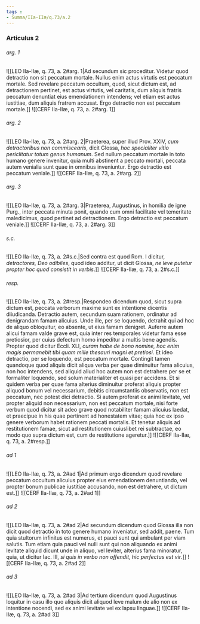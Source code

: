 ```yaml
---
tags : 
- Summa/IIa-IIæ/q.73/a.2
---
```


### Articulus 2

###### arg. 1
![[LEO IIa-IIæ, q. 73, a. 2#arg. 1|Ad secundum sic proceditur. Videtur quod detractio non sit peccatum mortale. Nullus enim actus virtutis est peccatum mortale. Sed revelare peccatum occultum, quod, sicut dictum est, ad detractionem pertinet, est actus virtutis, vel caritatis, dum aliquis fratris peccatum denuntiat eius emendationem intendens; vel etiam est actus iustitiae, dum aliquis fratrem accusat. Ergo detractio non est peccatum mortale.]]
![[CERF IIa-IIæ, q. 73, a. 2#arg. 1]]

###### arg. 2
![[LEO IIa-IIæ, q. 73, a. 2#arg. 2|Praeterea, super illud Prov. XXIV, *cum detractoribus non commiscearis*, dicit Glossa, *hoc specialiter vitio periclitatur totum genus humanum*. Sed nullum peccatum mortale in toto humano genere invenitur, quia multi abstinent a peccato mortali, peccata autem venialia sunt quae in omnibus inveniuntur. Ergo detractio est peccatum veniale.]]
![[CERF IIa-IIæ, q. 73, a. 2#arg. 2]]

###### arg. 3
![[LEO IIa-IIæ, q. 73, a. 2#arg. 3|Praeterea, Augustinus, in homilia de igne Purg., inter peccata minuta ponit, quando cum omni facilitate vel temeritate maledicimus, quod pertinet ad detractionem. Ergo detractio est peccatum veniale.]]
![[CERF IIa-IIæ, q. 73, a. 2#arg. 3]]

###### s.c.
![[LEO IIa-IIæ, q. 73, a. 2#s.c.|Sed contra est quod Rom. I dicitur, *detractores, Deo odibiles*, quod ideo additur, ut dicit Glossa, *ne leve putetur propter hoc quod consistit in verbis*.]]
![[CERF IIa-IIæ, q. 73, a. 2#s.c.]]

###### resp.
![[LEO IIa-IIæ, q. 73, a. 2#resp.|Respondeo dicendum quod, sicut supra dictum est, peccata verborum maxime sunt ex intentione dicentis diiudicanda. Detractio autem, secundum suam rationem, ordinatur ad denigrandam famam alicuius. Unde ille, per se loquendo, detrahit qui ad hoc de aliquo obloquitur, eo absente, ut eius famam denigret. Auferre autem alicui famam valde grave est, quia inter res temporales videtur fama esse pretiosior, per cuius defectum homo impeditur a multis bene agendis. Propter quod dicitur Eccli. XLI, *curam habe de bono nomine, hoc enim magis permanebit tibi quam mille thesauri magni et pretiosi*. Et ideo detractio, per se loquendo, est peccatum mortale. Contingit tamen quandoque quod aliquis dicit aliqua verba per quae diminuitur fama alicuius, non hoc intendens, sed aliquid aliud hoc autem non est detrahere per se et formaliter loquendo, sed solum materialiter et quasi per accidens. Et si quidem verba per quae fama alterius diminuitur proferat aliquis propter aliquod bonum vel necessarium, debitis circumstantiis observatis, non est peccatum, nec potest dici detractio. Si autem proferat ex animi levitate, vel propter aliquid non necessarium, non est peccatum mortale, nisi forte verbum quod dicitur sit adeo grave quod notabiliter famam alicuius laedat, et praecipue in his quae pertinent ad honestatem vitae; quia hoc ex ipso genere verborum habet rationem peccati mortalis. Et tenetur aliquis ad restitutionem famae, sicut ad restitutionem cuiuslibet rei subtractae, eo modo quo supra dictum est, cum de restitutione ageretur.]]
![[CERF IIa-IIæ, q. 73, a. 2#resp.]]

###### ad 1
![[LEO IIa-IIæ, q. 73, a. 2#ad 1|Ad primum ergo dicendum quod revelare peccatum occultum alicuius propter eius emendationem denuntiando, vel propter bonum publicae iustitiae accusando, non est detrahere, ut dictum est.]]
![[CERF IIa-IIæ, q. 73, a. 2#ad 1]]

###### ad 2
![[LEO IIa-IIæ, q. 73, a. 2#ad 2|Ad secundum dicendum quod Glossa illa non dicit quod detractio in toto genere humano inveniatur, sed addit, paene. Tum quia stultorum infinitus est numerus, et pauci sunt qui ambulant per viam salutis. Tum etiam quia pauci vel nulli sunt qui non aliquando ex animi levitate aliquid dicunt unde in aliquo, vel leviter, alterius fama minoratur, quia, ut dicitur Iac. III, *si quis in verbo non offendit, hic perfectus est vir*.]]
![[CERF IIa-IIæ, q. 73, a. 2#ad 2]]

###### ad 3
![[LEO IIa-IIæ, q. 73, a. 2#ad 3|Ad tertium dicendum quod Augustinus loquitur in casu illo quo aliquis dicit aliquod leve malum de alio non ex intentione nocendi, sed ex animi levitate vel ex lapsu linguae.]]
![[CERF IIa-IIæ, q. 73, a. 2#ad 3]]

